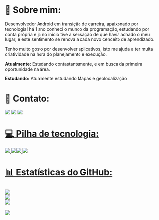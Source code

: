 # 💫 Sobre mim:

Desenvolvedor Android em transição de carreira, apaixonado por tecnologia! há 1 ano conheci o mundo da programação, estudando por conta própria e ja no inicio
tive a sensação de que havia achado o meu lugar, e este sentimento se renova a cada novo cenceito de aprendizado.

Tenho muito gosto por desenvolver aplicativos, isto me ajuda a ter muita criatividade na hora do planejamento e execução.

**Atualmente:** Estudando contastantemente, e em busca da primeira oportunidade na área.

**Estudando:** Atualmente estudando Mapas e geolocalização


# 📧 Contato:

<a href="https://wa.me/+5511957747770"><img src="https://img.shields.io/badge/WhatsApp-25D366?style=for-the -badge&logo=whatsapp&logoColor=white"/><a/>
<a href="mailto:aliaraujo197@gmail.com"><img src="https://img.shields.io/badge/Gmail-D14836?style=for-the-badge&logo=gmail&logoColor=white"/><a />
<a href="https://www.linkedin.com/in/alisson-pereira-73b47b243/"><img src="https://img.shields.io/badge/LinkedIn-0077B5?style=for-the-badge&logo=linkedin&logoColor=white"/>



# 💻 Pilha de tecnologia:

<img src="https://img.shields.io/badge/Android-3DDC84?style=for-the-badge&logo=android&logoColor=white"/> <img src="https://img.shields.io/badge/Android_Studio-3DDC84?style=for-the-badge&logo=android-studio&logoColor=white"/><img src="https://img.shields.io/badge/GitHub-100000?style=for-the-badge&logo=github&logoColor=white"/>
<img src="https://img.shields.io/badge/Kotlin-0095D5?&style=for-the-badge&logo=kotlin&logoColor=white"/>


# 📊 Estatísticas do GitHub:
![](https://github-readme-stats.vercel.app/api?username=Araujo-Alisson&theme=default&hide_border=false&include_all_commits=true&count_private=true)<br/>
![](https://github-readme-streak-stats.herokuapp.com/?user=Araujo-Alisson&theme=default&hide_border=false)<br/>
![](https://github-readme-stats.vercel.app/api/top-langs/?username=Araujo-Alisson&theme=default&hide_border=false&include_all_commits=true&count_private=true&layout=compact)
---
[![](https://visitcount.itsvg.in/api?id=Araujo-Alisson&label=Profile%20Views&color=1&icon=5&pretty=false)](https://visitcount.itsvg.in)
